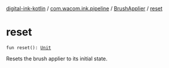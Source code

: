 [digital-ink-kotlin](../../index.md) / [com.wacom.ink.pipeline](../index.md) / [BrushApplier](index.md) / [reset](./reset.md)

# reset

`fun reset(): `[`Unit`](https://kotlinlang.org/api/latest/jvm/stdlib/kotlin/-unit/index.html)

Resets the brush applier to its initial state.

